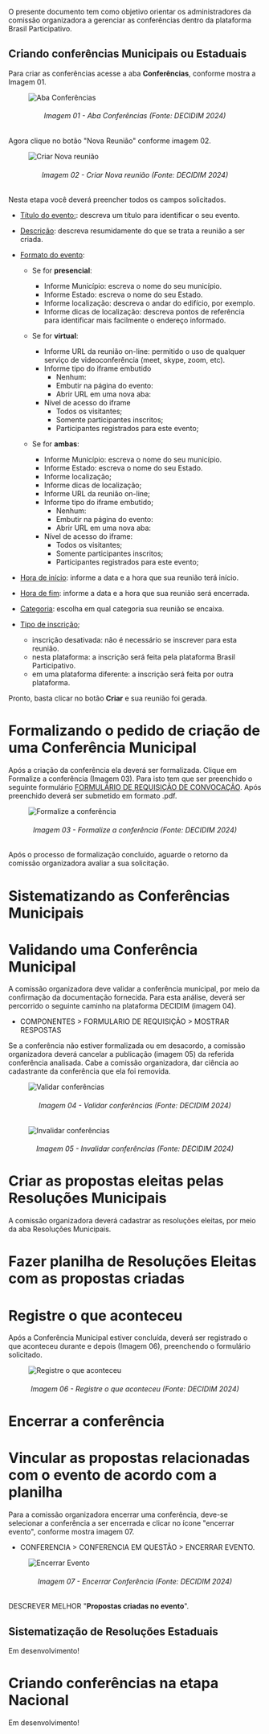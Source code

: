 
O presente documento tem como objetivo orientar os administradores da comissão organizadora a gerenciar as conferências dentro da plataforma Brasil Participativo.


## Criando conferências Municipais ou Estaduais

Para criar as conferências acesse a aba **Conferências**, conforme mostra a Imagem 01.

<figure markdown>
<img src= "https://gitlab.com/lappis-unb/decidimbr/documentacao/-/raw/main/docs/assetsTutoriais/conferencias/AbaConferencia.JPG?ref_type=heads" alt=" Aba Conferências" style="float: none; margin: auto"> 
</figure> 
<p align="justify">
<h6 align = "center"> Imagem 01 - Aba Conferências (Fonte: DECIDIM 2024)</h6>
</p> 


Agora clique no botão "Nova Reunião" conforme imagem 02.
<figure markdown>
<img src= "https://gitlab.com/lappis-unb/decidimbr/documentacao/-/raw/main/docs/assetsTutoriais/conferencias/NovaConferencia.JPG?ref_type=heads" alt=" Criar Nova reunião" style="float: none; margin: auto"> 
</figure> 
<p align="justify">
<h6 align = "center"> Imagem 02 - Criar Nova reunião (Fonte: DECIDIM 2024)</h6>
</p> 


Nesta etapa você deverá preencher todos os campos solicitados.

- <u>Título do evento:</u>: descreva um título para identificar o seu evento. 

- <u>Descrição</u>: descreva resumidamente do que se trata a reunião a ser criada.

- <u>Formato do evento</u>:

    - Se for **presencial**:
        - Informe Município: escreva o nome do seu município.
        - Informe Estado: escreva o nome do seu Estado.
        - Informe localização: descreva o andar do edifício, por exemplo.
        - Informe dicas de localização: descreva pontos de referência para identificar mais facilmente o endereço informado.

    - Se for **virtual**:
        - Informe URL da reunião on-line: permitido o uso de qualquer serviço de videoconferência (meet, skype, zoom, etc).
        - Informe tipo do iframe embutido
            - Nenhum:
            - Embutir na página do evento:
            - Abrir URL em uma nova aba:
        - Nível de acesso do iframe
            - Todos os visitantes;
            - Somente participantes inscritos;
            - Participantes registrados para este evento;

    - Se for **ambas**:
        - Informe Município: escreva o nome do seu município.
        - Informe Estado: escreva o nome do seu Estado.
        - Informe localização;
        - Informe dicas de localização;
        - Informe URL da reunião on-line;
        - Informe tipo do iframe embutido;
            - Nenhum:
            - Embutir na página do evento:
            - Abrir URL em uma nova aba:
        - Nível de acesso do iframe:
            - Todos os visitantes;
            - Somente participantes inscritos;
            - Participantes registrados para este evento;

- <u>Hora de início</u>: informe a data e a hora que sua reunião terá início.

- <u>Hora de fim</u>: informe a data e a hora que sua reunião será encerrada.

- <u>Categoria</u>: escolha em qual categoria sua reunião se encaixa.

- <u>Tipo de inscrição</u>;
    - inscrição desativada: não é necessário se inscrever para esta reunião.
    - nesta plataforma: a inscrição será feita pela plataforma Brasil Participativo.
    - em uma plataforma diferente: a inscrição será feita por outra plataforma.

Pronto, basta clicar no botão **Criar** e sua reunião foi gerada.



# Formalizando o pedido de criação de uma Conferência Municipal

Após a criação da conferência ela deverá ser formalizada. Clique em Formalize a conferência (Imagem 03). Para isto tem que ser preenchido o seguinte formulário [FORMULÁRIO DE REQUISIÇÃO DE CONVOCAÇÃO](https://docs.google.com/document/d/1Ifo5ZN16IHQQL_aLPRGY0CMcd-mpegAOvtAugR7HBK4/edit#heading=h.r2fi0waw1opj). Após preenchido deverá ser submetido em formato .pdf.


<figure markdown>
<img src= "https://gitlab.com/lappis-unb/decidimbr/documentacao/-/raw/main/docs/assetsTutoriais/conferencias/formalizeConferencia.JPG?ref_type=heads" alt=" Formalize a conferência" style="float: none; margin: auto"> 
</figure> 
<p align="justify">
<h6 align = "center"> Imagem 03 - Formalize a conferência (Fonte: DECIDIM 2024)</h6>
</p> 

Após o processo de formalização concluído, aguarde o retorno da comissão organizadora avaliar a sua solicitação.


# Sistematizando as Conferências Municipais 

# Validando uma Conferência Municipal

A comissão organizadora deve validar a conferência municipal, por meio da confirmação da documentação fornecida. Para esta análise, deverá ser percorrido o seguinte caminho na plataforma DECIDIM (imagem 04).

- COMPONENTES > FORMULARIO DE REQUISIÇÃO > MOSTRAR RESPOSTAS


Se a conferência não estiver formalizada ou em desacordo, a comissão organizadora deverá cancelar a publicação (imagem 05) da referida conferência analisada. Cabe a comissão organizadora, dar ciência ao cadastrante da conferência que ela foi removida.

<figure markdown>
<img src= "https://gitlab.com/lappis-unb/decidimbr/documentacao/-/raw/main/docs/assetsTutoriais/conferencias/FormularioRequisicao.JPG?ref_type=heads" alt="Validar conferências" style="float: none; margin: auto"> 
</figure> 
<p align="justify">
<h6 align = "center"> Imagem 04 - Validar conferências (Fonte: DECIDIM 2024)</h6>
</p> 


<figure markdown>
<img src= "https://gitlab.com/lappis-unb/decidimbr/documentacao/-/raw/main/docs/assetsTutoriais/conferencias/InvalidarConferencia.JPG?ref_type=heads" alt="Invalidar conferências" style="float: none; margin: auto"> 
</figure> 
<p align="justify">
<h6 align = "center"> Imagem 05 - Invalidar conferências (Fonte: DECIDIM 2024)</h6>
</p> 


# Criar as propostas eleitas pelas Resoluções Municipais

A comissão organizadora deverá cadastrar as resoluções eleitas, por meio da aba Resoluções Municipais. 


# Fazer planilha de Resoluções Eleitas com as propostas criadas 




# Registre o que aconteceu

Após a Conferência Municipal estiver concluída, deverá ser registrado o que aconteceu durante e depois (Imagem 06), preenchendo o formulário solicitado.

<figure markdown>
<img src= "https://gitlab.com/lappis-unb/decidimbr/documentacao/-/raw/main/docs/assetsTutoriais/conferencias/RegistreAconteceu.JPG?ref_type=heads" alt="Registre o que aconteceu" style="float: none; margin: auto"> 
</figure> 
<p align="justify">
<h6 align = "center"> Imagem 06 - Registre o que aconteceu (Fonte: DECIDIM 2024)</h6>
</p> 


# Encerrar a conferência
# Vincular as propostas relacionadas com o evento de acordo com a planilha

Para a comissão organizadora encerrar uma conferência, deve-se selecionar a conferência a ser encerrada e clicar no ícone "encerrar evento", conforme mostra imagem 07.

- CONFERENCIA > CONFERENCIA EM QUESTÃO > ENCERRAR EVENTO.

<figure markdown>
<img src= "https://gitlab.com/lappis-unb/decidimbr/documentacao/-/raw/main/docs/assetsTutoriais/conferencias/EncerrarEvento.JPG?ref_type=heads" alt="Encerrar Evento" style="float: none; margin: auto"> 
</figure> 
<p align="justify">
<h6 align = "center"> Imagem 07 - Encerrar Conferência (Fonte: DECIDIM 2024)</h6>
</p> 


DESCREVER MELHOR "**Propostas criadas no evento**". 

## Sistematização de Resoluções Estaduais

Em desenvolvimento!

# Criando conferências na etapa Nacional

Em desenvolvimento!
